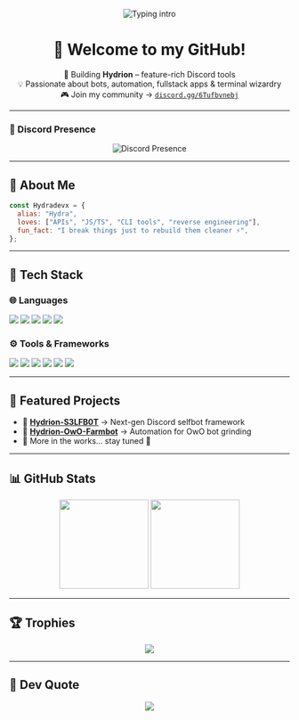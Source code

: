 <!-- Banner -->
<p align="center">
  <img src="https://readme-typing-svg.herokuapp.com?font=Fira+Code&weight=600&size=24&duration=4000&pause=1000&color=89b4fa&center=true&vCenter=true&width=600&lines=Hey+I'm+Hydradevx!;Crafting+Hydrion+Tools+%F0%9F%9A%80;Discord+Bot+Dev+%7C+Fullstack+Builder;Automation+%7C+APIs+%7C+Cross-Platform+Tools" alt="Typing intro" />
</p>

<h1 align="center">👋 Welcome to my GitHub!</h1>

<p align="center">
  🚀 Building <strong>Hydrion</strong> – feature-rich Discord tools<br>
  💡 Passionate about bots, automation, fullstack apps & terminal wizardry<br>
  🎮 Join my community → <a href="https://discord.gg/6Tufbvnebj"><code>discord.gg/6Tufbvnebj</code></a>
</p>

---

### 📡 Discord Presence
<p align="center">
  <img src="https://lanyard.cnrad.dev/api/1251647487081709682?theme=dark&bg=1e1e2e&borderRadius=20px&idleMessage=Probably+coding...&animated=true" alt="Discord Presence">
</p>

---

## 🧠 About Me
```js
const Hydradevx = {
  alias: "Hydra",
  loves: ["APIs", "JS/TS", "CLI tools", "reverse engineering"],
  fun_fact: "I break things just to rebuild them cleaner ⚡",
};
````

---

## 🧰 Tech Stack

### 🌐 Languages

<p>
  <img src="https://img.shields.io/badge/JavaScript-f9e2af?style=for-the-badge&logo=javascript&logoColor=1e1e2e"/>
  <img src="https://img.shields.io/badge/TypeScript-89b4fa?style=for-the-badge&logo=typescript&logoColor=1e1e2e"/>
  <img src="https://img.shields.io/badge/Python-a6e3a1?style=for-the-badge&logo=python&logoColor=1e1e2e"/>
  <img src="https://img.shields.io/badge/C++-f38ba8?style=for-the-badge&logo=c%2B%2B&logoColor=1e1e2e"/>
  <img src="https://img.shields.io/badge/Lua-cba6f7?style=for-the-badge&logo=lua&logoColor=1e1e2e"/>
</p>

### ⚙️ Tools & Frameworks

<p>
  <img src="https://img.shields.io/badge/Node.js-a6e3a1?style=for-the-badge&logo=node.js&logoColor=1e1e2e"/>
  <img src="https://img.shields.io/badge/React-89b4fa?style=for-the-badge&logo=react&logoColor=1e1e2e"/>
  <img src="https://img.shields.io/badge/MongoDB-a6e3a1?style=for-the-badge&logo=mongodb&logoColor=1e1e2e"/>
  <img src="https://img.shields.io/badge/TailwindCSS-94e2d5?style=for-the-badge&logo=tailwind-css&logoColor=1e1e2e"/>
  <img src="https://img.shields.io/badge/Electron-89dceb?style=for-the-badge&logo=electron&logoColor=1e1e2e"/>
  <img src="https://img.shields.io/badge/Flask-f2cdcd?style=for-the-badge&logo=flask&logoColor=1e1e2e"/>
</p>

---

## 🌟 Featured Projects

* 🔹 [**Hydrion-S3LFB0T**](https://github.com/Hydradevx/Hydrion-S3LFB0T) → Next-gen Discord selfbot framework
* 🔹 [**Hydrion-OwO-Farmbot**](https://github.com/Hydradevx/Hydrion-OwO-Farmbot) → Automation for OwO bot grinding
* 🔹 More in the works… stay tuned 👀

---

## 📊 GitHub Stats

<p align="center">
  <img src="https://github-readme-stats.vercel.app/api?username=Hydradevx&show_icons=true&theme=catppuccin_mocha&hide_border=true" height="160"/>
  <img src="https://github-readme-streak-stats.herokuapp.com/?user=Hydradevx&theme=catppuccin-mocha&hide_border=true" height="160"/>
</p>

---

## 🏆 Trophies

<p align="center">
  <img src="https://github-profile-trophy.vercel.app/?username=Hydradevx&theme=catppuccin&no-frame=true&margin-w=10"/>
</p>

---

## 💬 Dev Quote

<p align="center">
  <img src="https://quotes-github-readme.vercel.app/api?type=horizontal&theme=catppuccin"/>
</p>